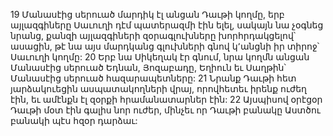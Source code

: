 19 Մանասէից սերուած մարդիկ էլ անցան Դաւթի կողմը, երբ այլազգիները Սաւուղի դէմ պատերազմի էին ելել, սակայն նա չօգնեց նրանց, քանզի այլազգիների զօրագլուխները խորհրդակցելով՝ ասացին, թէ նա այս մարդկանց գլուխների գնով կ՚անցնի իր տիրոջ՝ Սաւուղի կողմը: 20 Երբ նա Սիկեղակ էր գնում, նրա կողմն անցան Մանասէից սերուած Եդնան, Յոզաբադը, Եղիուն եւ Սաղթին՝ Մանասէից սերուած հազարապետները: 21 Նրանք Դաւթի հետ յարձակուեցին ասպատակողների վրայ, որովհետեւ իրենք ուժեղ էին, եւ ամէնքն էլ զօրքի հրամանատարներ էին: 22 Այսպիսով օրէցօր Դաւթի մօտ էին գալիս նոր ուժեր, մինչեւ որ Դաւթի բանակը Աստծու բանակի պէս հզօր դարձաւ:
